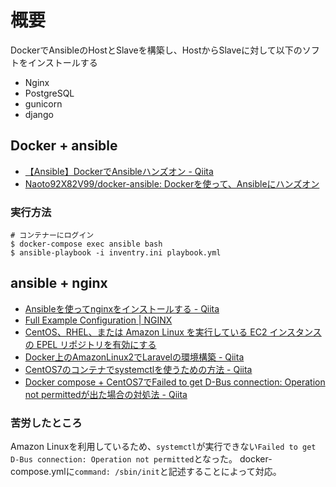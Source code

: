 # 概要
DockerでAnsibleのHostとSlaveを構築し、HostからSlaveに対して以下のソフトをインストールする
* Nginx
* PostgreSQL
* gunicorn
* django

## Docker + ansible
* [【Ansible】DockerでAnsibleハンズオン \- Qiita](https://qiita.com/Naoto9282/items/39eeefa5de652b857372)
* [Naoto92X82V99/docker\-ansible: Dockerを使って、Ansibleにハンズオン](https://github.com/Naoto92X82V99/docker-ansible)

### 実行方法
```shell
# コンテナーにログイン
$ docker-compose exec ansible bash
$ ansible-playbook -i inventry.ini playbook.yml
```

## ansible + nginx
* [Ansibleを使ってnginxをインストールする \- Qiita](https://qiita.com/takakuda/items/12d4fa568f71c8e20cef)
* [Full Example Configuration \| NGINX](https://www.nginx.com/resources/wiki/start/topics/examples/full/)
* [CentOS、RHEL、または Amazon Linux を実行している EC2 インスタンスの EPEL リポジトリを有効にする](https://aws.amazon.com/jp/premiumsupport/knowledge-center/ec2-enable-epel/)
* [Docker上のAmazonLinux2でLaravelの環境構築 \- Qiita](https://qiita.com/skyknsk/items/c9710bb952a854a32cfd)
* [CentOS7のコンテナでsystemctlを使うための方法 \- Qiita](https://qiita.com/Targityen/items/6e80b855b79d521412f0)
* [Docker compose \+ CentOS7でFailed to get D\-Bus connection: Operation not permittedが出た場合の対処法 \- Qiita](https://qiita.com/TsukasaGR/items/26b01ca5bd68c2aec251)

### 苦労したところ
Amazon Linuxを利用しているため、`systemctl`が実行できない`Failed to get D-Bus connection: Operation not permitted`となった。
docker-compose.ymlに`command: /sbin/init`と記述することによって対応。


